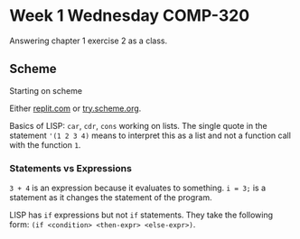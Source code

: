 # Week 1 Wednesday COMP-320
Answering chapter 1 exercise 2 as a class.

## Scheme
Starting on scheme

Either [replit.com](replit.com) or [try.scheme.org](try.scheme.org).

Basics of LISP: `car`, `cdr`, `cons` working on lists.
The single quote in the statement `'(1 2 3 4)` means to interpret this as a list and not a function call with the function `1`.

### Statements vs Expressions
`3 + 4` is an expression because it evaluates to something.
`i = 3;` is a statement as it changes the statement of the program.

LISP has `if` expressions but not `if` statements.
They take the following form:
`(if <condition> <then-expr> <else-expr>)`.